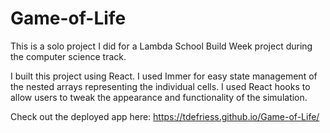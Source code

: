 # Game-of-Life

This is a solo project I did for a Lambda School Build Week project during the computer science track.

I built this project using React. I used Immer for easy state management of the nested arrays representing the individual cells. I used React hooks to allow users to tweak the appearance and functionality of the simulation.

Check out the deployed app here: https://tdefriess.github.io/Game-of-Life/
